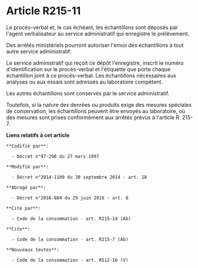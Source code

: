 # Article R215-11

Le procès-verbal et, le cas échéant, les échantillons sont déposés par l'agent verbalisateur au service administratif qui
enregistre le prélèvement. 

Des arrêtés ministériels pourront autoriser l'envoi des échantillons à tout autre service administratif. 

Le service administratif qui reçoit ce dépôt l'enregistre, inscrit le numéro d'identification sur le procès-verbal et
l'étiquette que porte chaque échantillon joint à ce procès-verbal. Les échantillons nécessaires aux analyses ou aux essais
sont adressés au laboratoire compétent. 

Les autres échantillons sont conservés par le service administratif. 

Toutefois, si la nature des denrées ou produits exige des mesures spéciales de conservation, les échantillons peuvent être
envoyés au laboratoire, où des mesures sont prises conformément aux arrêtés prévus à l'article R. 215-7.

**Liens relatifs à cet article**

	**Codifié par**:

	  - Décret n°97-298 du 27 mars 1997

	**Modifié par**:

	  - Décret n°2014-1109 du 30 septembre 2014 - art. 18

	**Abrogé par**:

	  - Décret n°2016-884 du 29 juin 2016 - art. 8

	**Cité par**:

	  - Code de la consommation - art. R215-14 (Ab)

	**Cite**:

	  - Code de la consommation - art. R215-7 (Ab)

	**Nouveaux textes**:

	  - Code de la consommation - art. R512-16 (V)
